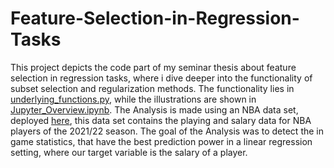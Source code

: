 # Feature-Selection-in-Regression-Tasks
This project depicts the code part of my seminar thesis about feature selection in regression tasks, where i dive deeper into the functionality of subset selection and regularization methods. The functionality lies in <a href = "https://github.com/Kai-Ref/Feature-Selection-in-Regression-Tasks/blob/main/underlying_functions.py" target = "_self">underlying_functions.py</a>, while the illustrations are shown in <a href = "https://github.com/Kai-Ref/Feature-Selection-in-Regression-Tasks/blob/main/Jupyter_Overview.ipynb" target = "_self">Jupyter_Overview.ipynb</a>. The Analysis is made using an NBA data set, deployed <a href = "https://github.com/Kai-Ref/Feature-Selection-in-Regression-Tasks/blob/main/NBA_salaries_and_stats.csv" target = "_self">here</a>, this data set contains the playing and salary data for NBA players of the 2021/22 season. The goal of the Analysis was to detect the in game statistics, that have the best prediction power in a linear regression setting, where our target variable is the salary of a player.  
